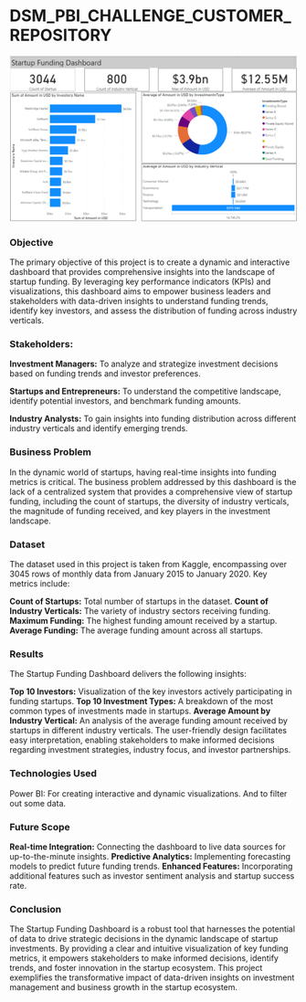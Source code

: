 # DSM_PBI_CHALLENGE_CUSTOMER_REPOSITORY
 
![startup funding Dashboard](startup_funding_Dashboard.png)
 
### **Objective**
The primary objective of this project is to create a dynamic and interactive dashboard that provides comprehensive insights into the landscape of startup funding. By leveraging key performance indicators (KPIs) and visualizations, this dashboard aims to empower business leaders and stakeholders with data-driven insights to understand funding trends, identify key investors, and assess the distribution of funding across industry verticals.

### **Stakeholders:**
**Investment Managers:** To analyze and strategize investment decisions based on funding trends and investor preferences.

**Startups and Entrepreneurs:** To understand the competitive landscape, identify potential investors, and benchmark funding amounts.

**Industry Analysts:** To gain insights into funding distribution across different industry verticals and identify emerging trends.

### **Business Problem**
In the dynamic world of startups, having real-time insights into funding metrics is critical.
The business problem addressed by this dashboard is the lack of a centralized system that provides a comprehensive view of startup funding, including the count of startups, the diversity of industry verticals, the magnitude of funding received, and key players in the investment landscape.

### **Dataset**
The dataset used in this project is taken from Kaggle, encompassing over 3045 rows of monthly data from January 2015 to January 2020. Key metrics include:

**Count of Startups:** Total number of startups in the dataset.
**Count of Industry Verticals:** The variety of industry sectors receiving funding.
**Maximum Funding:** The highest funding amount received by a startup.
**Average Funding:** The average funding amount across all startups.

### **Results**

The Startup Funding Dashboard delivers the following insights:

**Top 10 Investors:** Visualization of the key investors actively participating in funding startups.
**Top 10 Investment Types:** A breakdown of the most common types of investments made in startups.
**Average Amount by Industry Vertical:** An analysis of the average funding amount received by startups in different industry verticals.
The user-friendly design facilitates easy interpretation, enabling stakeholders to make informed decisions regarding investment strategies, industry focus, and investor partnerships.

### **Technologies Used**

Power BI: For creating interactive and dynamic visualizations. And to filter out some data.

### **Future Scope**

**Real-time Integration:** Connecting the dashboard to live data sources for up-to-the-minute insights.
**Predictive Analytics:** Implementing forecasting models to predict future funding trends.
**Enhanced Features:** Incorporating additional features such as investor sentiment analysis and startup success rate.

### **Conclusion**
The Startup Funding Dashboard is a robust tool that harnesses the potential of data to drive strategic decisions in the dynamic landscape of startup investments. 
By providing a clear and intuitive visualization of key funding metrics, it empowers stakeholders to make informed decisions, identify trends, and foster innovation in the startup ecosystem. 
This project exemplifies the transformative impact of data-driven insights on investment management and business growth in the startup ecosystem.






